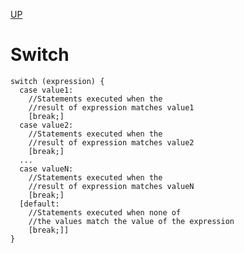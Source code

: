[UP](./index.md)

# Switch  

	switch (expression) {
	  case value1:
		//Statements executed when the
		//result of expression matches value1
		[break;]
	  case value2:
		//Statements executed when the
		//result of expression matches value2
		[break;]
	  ...
	  case valueN:
		//Statements executed when the
		//result of expression matches valueN
		[break;]
	  [default:
		//Statements executed when none of
		//the values match the value of the expression
		[break;]]
	}